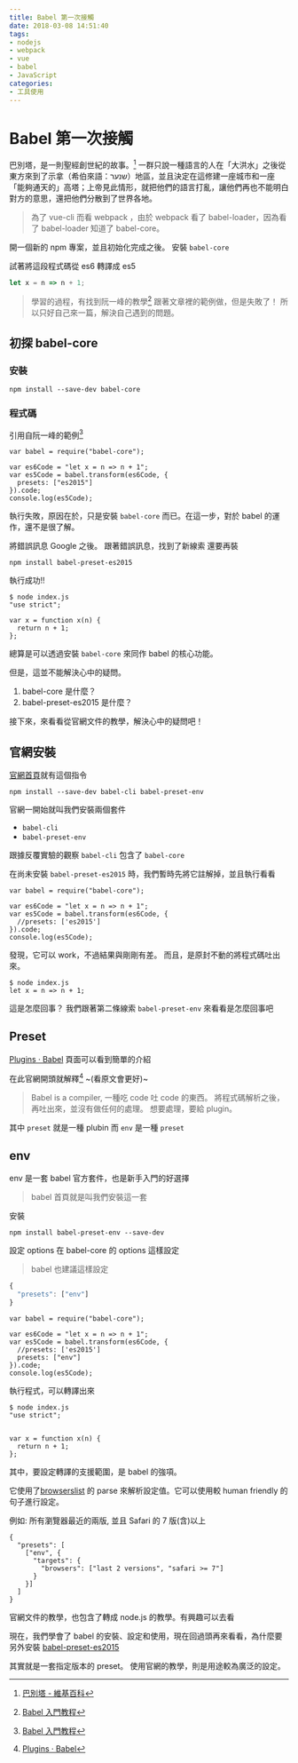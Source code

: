 ```yaml
---
title: Babel 第一次接觸
date: 2018-03-08 14:51:40
tags:
- nodejs
- webpack
- vue
- babel
- JavaScript
categories:
- 工具使用
---
```


# Babel 第一次接觸

巴別塔，是一則聖經創世紀的故事。[^babel-wiki]
一群只說一種語言的人在「大洪水」之後從東方來到了示拿（希伯來語：שנער‎‎）地區，並且決定在這修建一座城市和一座「能夠通天的」高塔；上帝見此情形，就把他們的語言打亂，讓他們再也不能明白對方的意思，還把他們分散到了世界各地。

> 為了 vue-cli 而看 webpack ，由於 webpack 看了 babel-loader，因為看了 babel-loader 知道了 babel-core。

開一個新的 npm 專案，並且初始化完成之後。
安裝 `babel-core`

試著將這段程式碼從 es6 轉譯成 es5

```javascript
let x = n => n + 1;
```

> 學習的過程，有找到阮一峰的教學[^babel-ruanyifeng]
> 跟著文章裡的範例做，但是失敗了！
> 所以只好自己來一篇，解決自己遇到的問題。

## 初探 babel-core

### 安裝

```shell
npm install --save-dev babel-core
```

### 程式碼

引用自阮一峰的範例[^babel-ruanyifeng]

```javascript=
var babel = require("babel-core");

var es6Code = "let x = n => n + 1";
var es5Code = babel.transform(es6Code, {
  presets: ["es2015"]
}).code;
console.log(es5Code);
```

執行失敗，原因在於，只是安裝 `babel-core` 而已。在這一步，對於 babel 的運作，還不是很了解。

將錯誤訊息 Google 之後。
跟著錯誤訊息，找到了新線索
還要再裝

```shell
npm install babel-preset-es2015
```

執行成功!!

```shell
$ node index.js
"use strict";

var x = function x(n) {
  return n + 1;
};
```

總算是可以透過安裝 `babel-core` 來同作 babel 的核心功能。

但是，這並不能解決心中的疑問。

1. babel-core 是什麼？
2. babel-preset-es2015 是什麼？

接下來，來看看從官網文件的教學，解決心中的疑問吧！

## 官網安裝

[官網首頁](https://babeljs.io/)就有這個指令

```shell=
npm install --save-dev babel-cli babel-preset-env
```

官網一開始就叫我們安裝兩個套件

- `babel-cli`
- `babel-preset-env`

跟據反覆實驗的觀察 `babel-cli` 包含了 `babel-core`

在尚未安裝 `babel-preset-es2015` 時，我們暫時先將它註解掉，並且執行看看

```javascript=
var babel = require("babel-core");

var es6Code = "let x = n => n + 1";
var es5Code = babel.transform(es6Code, {
  //presets: ['es2015']
}).code;
console.log(es5Code);
```

發現，它可以 work，不過結果與剛剛有差。
而且，是原封不動的將程式碼吐出來。

```shell
$ node index.js
let x = n => n + 1;
```

這是怎麼回事？
我們跟著第二條線索 `babel-preset-env` 來看看是怎麼回事吧

## Preset

[Plugins · Babel](https://babeljs.io/docs/plugins/) 頁面可以看到簡單的介紹

在此官網開頭就解釋[^babel-preset] ~(看原文會更好)~

> Babel is a compiler, 一種吃 code 吐 code 的東西。
> 將程式碼解析之後，再吐出來，並沒有做任何的處理。
> 想要處理，要給 plugin。

其中 `preset` 就是一種 plubin
而 `env` 是一種 `preset`

## env

env 是一套 babel 官方套件，也是新手入門的好選擇

> babel 首頁就是叫我們安裝這一套

安裝

```shell
npm install babel-preset-env --save-dev
```

設定 options
在 babel-core 的 options 這樣設定

> babel 也建議這樣設定

```javascript
{
  "presets": ["env"]
}
```

```javascript=
var babel = require("babel-core");

var es6Code = "let x = n => n + 1";
var es5Code = babel.transform(es6Code, {
  //presets: ['es2015']
  presets: ["env"]
}).code;
console.log(es5Code);
```

執行程式，可以轉譯出來

```shell=
$ node index.js
"use strict";


var x = function x(n) {
  return n + 1;
};
```

其中，要設定轉譯的支援範圍，是 babel 的強項。

它使用了[browserslist](https://github.com/ai/browserslist) 的 parse 來解析設定值。它可以使用較 human friendly 的句子進行設定。

例如:
所有瀏覽器最近的兩版, 並且 Safari 的
7 版(含)以上

```javascript=
{
  "presets": [
    ["env", {
      "targets": {
        "browsers": ["last 2 versions", "safari >= 7"]
      }
    }]
  ]
}
```

官網文件的教學，也包含了轉成 node.js 的教學。有興趣可以去看

現在，我們學會了 babel 的安裝、設定和使用，現在回過頭再來看看，為什麼要另外安裝 [babel-preset-es2015](https://babeljs.io/docs/plugins/preset-es2015/)

其實就是一套指定版本的 preset。
使用官網的教學，則是用途較為廣泛的設定。

<!-- prettier-ignore-start -->
[^babel-wiki]: [巴別塔 - 維基百科](https://zh.wikipedia.org/wiki/%E5%B7%B4%E5%88%A5%E5%A1%94)
[^babel-ruanyifeng]:  [Babel 入門教程](http://www.ruanyifeng.com/blog/2016/01/babel.html)
[^babel-preset]: [Plugins · Babel](https://babeljs.io/docs/plugins/)
<!-- prettier-ignore-end -->
